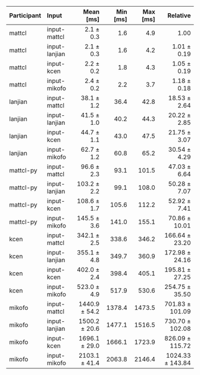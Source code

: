 | Participant | Input | Mean [ms] | Min [ms] | Max [ms] | Relative |
|:---|:---|---:|---:|---:|---:|
| mattcl | input-mattcl | 2.1 ± 0.3 | 1.6 | 4.9 | 1.00 |
| mattcl | input-lanjian | 2.1 ± 0.3 | 1.6 | 4.2 | 1.01 ± 0.19 |
| mattcl | input-kcen | 2.2 ± 0.2 | 1.8 | 4.3 | 1.05 ± 0.19 |
| mattcl | input-mikofo | 2.4 ± 0.2 | 2.2 | 3.7 | 1.18 ± 0.18 |
| lanjian | input-mattcl | 38.1 ± 1.2 | 36.4 | 42.8 | 18.53 ± 2.64 |
| lanjian | input-lanjian | 41.5 ± 1.0 | 40.2 | 44.3 | 20.22 ± 2.85 |
| lanjian | input-kcen | 44.7 ± 1.1 | 43.0 | 47.5 | 21.75 ± 3.07 |
| lanjian | input-mikofo | 62.7 ± 1.2 | 60.8 | 65.2 | 30.54 ± 4.29 |
| mattcl-py | input-mattcl | 96.6 ± 2.3 | 93.1 | 101.5 | 47.03 ± 6.64 |
| mattcl-py | input-lanjian | 103.2 ± 2.2 | 99.1 | 108.0 | 50.28 ± 7.07 |
| mattcl-py | input-kcen | 108.6 ± 1.7 | 105.6 | 112.2 | 52.92 ± 7.41 |
| mattcl-py | input-mikofo | 145.5 ± 3.6 | 141.0 | 155.1 | 70.86 ± 10.01 |
| kcen | input-mattcl | 342.1 ± 2.5 | 338.6 | 346.2 | 166.64 ± 23.20 |
| kcen | input-lanjian | 355.1 ± 4.8 | 349.7 | 360.9 | 172.98 ± 24.16 |
| kcen | input-kcen | 402.0 ± 2.4 | 398.4 | 405.1 | 195.81 ± 27.25 |
| kcen | input-mikofo | 523.0 ± 4.9 | 517.9 | 530.6 | 254.75 ± 35.50 |
| mikofo | input-mattcl | 1440.9 ± 54.2 | 1378.4 | 1473.5 | 701.83 ± 101.09 |
| mikofo | input-lanjian | 1500.2 ± 20.6 | 1477.1 | 1516.5 | 730.70 ± 102.08 |
| mikofo | input-kcen | 1696.1 ± 29.0 | 1666.1 | 1723.9 | 826.09 ± 115.72 |
| mikofo | input-mikofo | 2103.1 ± 41.4 | 2063.8 | 2146.4 | 1024.33 ± 143.84 |
